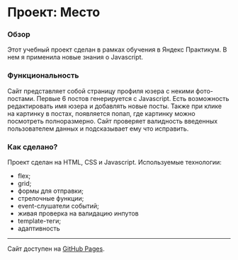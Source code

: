 # Проект: Место

### **Обзор**
Этот учебный проект сделан в рамках обучения в Яндекс Практикум. В нем я применила новые знания о Javascript.

### Функциональность
Сайт представляет собой страницу профиля юзера с некими фото-постами. Первые 6 постов генерируется с Javascript. Есть возможность редактировать имя юзера и добавлять новые посты. Также при клике на картинку в постах, появляется попап, где картинку можно посмотреть полноразмерно. Сайт проверяет валидность введенных пользователем данных и подсказывает ему что исправить.

### Как сделано?
 Проект сделан на HTML, CSS и Javascript. 
 Используемые технологии:
 * flex;
 * grid;
 * формы для отправки;
 * стрелочные функции;
 * event-слушатели событий;
 * живая проверка на валидацию инпутов
 * template-теги;
 * адаптивность
___
Сайт доступен на [GitHub Pages](https://bellabzhu.github.io/-mesto). 

